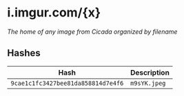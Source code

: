 # i.imgur.com/{x}
_The home of any image from Cicada organized by filename_

## Hashes

| Hash                               | Description  |
|------------------------------------|--------------|
| `9cae1c1fc3427bee81da858814d7e4f6` | `m9sYK.jpeg` |

